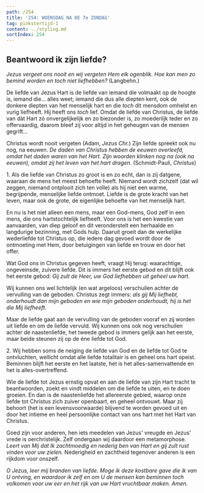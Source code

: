 ```yaml
---
path: /254
title: '254: WOENSDAG NA DE 7e ZONDAG'
tag: pinkstertijd-1
content: ../styling.md
sortIndex: 254
---
```


## Beantwoord ik zijn liefde?

_Jezus vergeet ons nooit en wij vergeten Hem elk ogenblik. Hoe kan men zo bemind worden en toch niet liefhebben?_ (Langbehn.)

De liefde van Jezus Hart is de liefde van iemand die volmaakt op de hoogte is, iemand die... alles weet; iemand die dus alle diepten kent, ook de donkere diepten van het menselijk hart en die _toch_ dit mensdom omhelst en vurig liefheeft. Hij heeft ons _toch_ lief. Omdat de liefde van Christus, de liefde van dàt Hart zó onvergelijkelijk en zo biezonder is, zo moederlijk teder en zo offervaardig, daarom bleef zij voor altijd in het geheugen van de mensen gegrift...

Christus wordt nooit vergeten (Adam, _Jezus Chr._) Zijn liefde spreekt ook nu nog, na eeuwen. _De daden van Christus hebben de eeuwen overleefd, omdat het daden waren van het Hart. Zijn woorden klinken nog na (ook na eeuwen), omdat zij het leven van het hart dragen._ (Schmidt-Pauli, _Christus_)

1\. Als die liefde van Christus zo groot is en zo echt, dan is zij datgene, waaraan de mens het meest behoefte heeft. Niemand wordt zichzelf (dat wil zeggen, niemand ontplooit zich ten volle) als hij niet een warme, begrijpende, menselijke liefde ontmoet. Liefde is de grote kracht van het leven, maar ook de grote, de eigenlijke behoefte van het menselijk hart.

En nu is het niet alleen een mens, maar een God-mens, God zelf in een mens, die ons hartstochtelijk liefheeft. Voor ons is het een kwestie van aanvaarden, van diep geloof en dit veronderstelt een herhaalde en langdurige bezinning, met Gods hulp. Daaruit groeit dan de werkelijke wederliefde tot Christus op, die iedere dag gevoed wordt door de ontmoeting met Hem, door betuigingen van liefde en trouw en door het offer.

Wat God ons in Christus gegeven heeft, vraagt Hij terug: waarachtige, ongeveinsde, zuivere liefde. Dit is immers het eerste gebod en dit blijft ook het eerste gebod: _Gij zult de Heer, uw God liefhebben uit geheel uw hart._

Wij kunnen ons wel lichtelijk (en wat argeloos) verschuilen achter de vervulling van de geboden. Christus zegt immers: _als gij Mij liefhebt, onderhoudt dan mijn geboden en wie mijn geboden onderhoudt, hij is het die Mij liefheeft._

Maar de liefde gaat aan de vervulling van de geboden vooraf en zij worden uit liefde en om de liefde vervuld. Wij kunnen ons ook nog verschuilen achter de naastenliefde, het tweede gebod is immers gelijk aan het eerste, maar beide steunen zij op de éne liefde tot God.

2\. Wij hebben soms de neiging de liefde van God en de liefde tot God te ontvluchten, wellicht omdat alle liefde totalitair is en geheel ons hart opeist. Beminnen blijft het eerste en het laatste, het is het alles-samenvattende en het is alles-overtreffend.

Wie de liefde tot Jezus ernstig opvat en aan de liefde van zijn Hart tracht te beantwoorden, zoekt en vindt middelen om die liefde te uiten, en te doen groeien. En dan is de naastenliefde het allereerste gebied, waarop onze liefde tot Christus zich zuiver openbaart, en geheel ontvouwt. Maar zij behoort (het is een levensvoorwaarde) blijvend te worden gevoed uit en door het intieme en heel persoonlijke contact van ons hart met het Hart van Christus.

Goed zijn voor anderen, hen iets meedelen van Jezus' vreugde en Jezus' vrede is oerchristelijk. Zelf ondergaan wij daardoor een metamorphose. _Leert van Mij dat Ik zachtmoedig en nederig ben van Hart en gij zult rust vinden voor uw zielen._ Nederigheid en zachtheid tegenover anderen is een rijkdom voor onszelf.

_O Jezus, leer mij branden van liefde. Moge ik deze kostbare gave die ik van U ontving, en waardoor ik zelf en om U de mensen kan beminnen toch volkomen voor uw eer en het rijk van uw Hart vruchtbaar maken. Amen._
